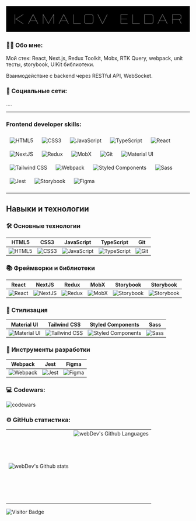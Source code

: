 <img  src="kamalov-eldar.png" alt="kamalov-eldar"  />

### :man_technologist: Обо мне:

Мой стек: React, Next.js, Redux Toolkit, Mobx, RTK Query, webpack, unit тесты, storybook, UIKit библиотеки.

Взаимодействие с backend через RESTful API, WebSocket.

### 🤝 Социальные сети:

....

<!-- [![Telegram Badge](https://img.shields.io/badge/-EldarDev-blue?style=flat&logo=Telegram&logoColor=white)](https://t.me/EldarDev) -->

---

### Frontend developer skills:

<div class="container">
<img style="margin: 10px" src="https://profilinator.rishav.dev/skills-assets/html5-original-wordmark.svg" alt="HTML5" height="50" />
<img style="margin: 10px" src="https://profilinator.rishav.dev/skills-assets/css3-original-wordmark.svg" alt="CSS3" height="50" />
<img style="margin: 10px" src="https://profilinator.rishav.dev/skills-assets/javascript-original.svg" alt="JavaScript" height="50" />
<img style="margin: 10px" src="https://profilinator.rishav.dev/skills-assets/typescript-original.svg" alt="TypeScript" height="50" />
<img style="margin: 10px" src="https://profilinator.rishav.dev/skills-assets/react-original-wordmark.svg" alt="React" height="50" />
<img style="margin: 10px" src="https://profilinator.rishav.dev/skills-assets/nextjs.png" alt="NextJS" height="50" />
<img style="margin: 10px" src="https://profilinator.rishav.dev/skills-assets/redux-original.svg" alt="Redux" height="50" />
<img style="margin: 10px" src="https://a11ybadges.com/badge?logo=mobx" alt="MobX" width="80" height="50" />
<img style="margin: 10px" src="https://profilinator.rishav.dev/skills-assets/git-scm-icon.svg" alt="Git" height="50" />
<img style="margin: 10px" src="https://profilinator.rishav.dev/skills-assets/mui.png" alt="Material UI" height="50" />
<img style="margin: 10px" src="https://profilinator.rishav.dev/skills-assets/tailwindcss.svg" alt="Tailwind CSS" height="50" />
<img style="margin: 10px" src="https://profilinator.rishav.dev/skills-assets/webpack-original.svg" alt="Webpack" height="50" />
<img style="margin: 10px" src="https://profilinator.rishav.dev/skills-assets/styled-components.png" alt="Styled Components" height="50" />
<img style="margin: 10px" src="https://profilinator.rishav.dev/skills-assets/sass-original.svg" alt="Sass" height="50" />
<img style="margin: 10px" src="https://profilinator.rishav.dev/skills-assets/jest.svg" alt="Jest" height="50" />
<img style="margin: 10px" src="https://a11ybadges.com/badge?logo=storybook" alt="Storybook" width="80" height="50" />
<img style="margin: 10px" src="https://profilinator.rishav.dev/skills-assets/figma-icon.svg" alt="Figma" height="50" />
</div>

---

## Навыки и технологии

### 🛠️ Основные технологии

| HTML5 | CSS3 | JavaScript | TypeScript | Git |
| --- | --- | --- | --- | --- |
| <img src="https://profilinator.rishav.dev/skills-assets/html5-original-wordmark.svg" alt="HTML5" width="50" height="50"> | <img src="https://profilinator.rishav.dev/skills-assets/css3-original-wordmark.svg" alt="CSS3" width="50" height="50"> | <img src="https://profilinator.rishav.dev/skills-assets/javascript-original.svg" alt="JavaScript" width="50" height="50"> | <img src="https://profilinator.rishav.dev/skills-assets/typescript-original.svg" alt="TypeScript" width="50" height="50"> | <img src="https://profilinator.rishav.dev/skills-assets/git-scm-icon.svg" alt="Git" width="50" height="50"> |

### 📚 Фреймворки и библиотеки

| React | NextJS | Redux | MobX | Storybook | Storybook |
| --- | --- | --- | --- | --- | --- |
| <img src="https://profilinator.rishav.dev/skills-assets/react-original-wordmark.svg" alt="React" width="50" height="50"> | <img src="https://profilinator.rishav.dev/skills-assets/nextjs.png" alt="NextJS" width="50" height="50"> | <img src="https://profilinator.rishav.dev/skills-assets/redux-original.svg" alt="Redux" width="50" height="50"> | <img src="https://a11ybadges.com/badge?logo=mobx" alt="MobX" width="50" height="50"> | <img src="https://a11ybadges.com/badge?logo=storybook" alt="Storybook" width="50" height="50"> | ![Storybook](https://img.shields.io/badge/-Storybook-FF4785?style=for-the-badge&logo=storybook&logoColor=white)

### 🎨 Стилизация

| Material UI | Tailwind CSS | Styled Components | Sass |
| --- | --- | --- | --- |
| <img src="https://profilinator.rishav.dev/skills-assets/mui.png" alt="Material UI" width="50" height="50"> | <img src="https://profilinator.rishav.dev/skills-assets/tailwindcss.svg" alt="Tailwind CSS" width="50" height="50"> | <img src="https://profilinator.rishav.dev/skills-assets/styled-components.png" alt="Styled Components" width="50" height="50"> | <img src="https://profilinator.rishav.dev/skills-assets/sass-original.svg" alt="Sass" width="50" height="50"> |

### 🧪 Инструменты разработки

| Webpack | Jest | Figma |
| --- | --- | --- |
| <img src="https://profilinator.rishav.dev/skills-assets/webpack-original.svg" alt="Webpack" width="50" height="50"> | <img src="https://profilinator.rishav.dev/skills-assets/jest.svg" alt="Jest" width="50" height="50"> | <img src="https://profilinator.rishav.dev/skills-assets/figma-icon.svg" alt="Figma" width="50" height="50"> |

### 💻 Codewars:

![codewars](https://www.codewars.com/users/kamalov.job/badges/large)

### ⚙️ GitHub статистика:

<table>
  <tr>
    <td>
      <img align="left" src="http://github-readme-streak-stats.herokuapp.com?user=kamalov-eldar&theme=dark&background=000000" alt="webDev's Github stats" />
    </td>
    <td>
      <img height="195px" align="right" alt="webDev's Github Languages" src="https://github-readme-stats-sigma-five.vercel.app/api/top-langs/?username=kamalov-eldar&layout=compact&theme=vision-friendly-dark" />
    </td>
  </tr>
</table>

![Visitor Badge](https://visitor-badge.laobi.icu/badge?page_id=kamalov-eldar)

